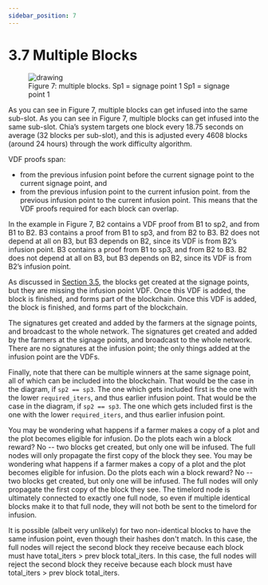 ```yaml
---
sidebar_position: 7
---
```


# 3.7 Multiple Blocks

<figure>
<img src="/img/multiple_blocks.png" alt="drawing"/>
<figcaption>
Figure 7: multiple blocks. Sp1 = signage point 1 Sp1 = signage point 1
</figcaption>
</figure>

As you can see in Figure 7, multiple blocks can get infused into the same sub-slot. As you can see in Figure 7, multiple blocks can get infused into the same sub-slot. Chia’s system targets one block every 18.75 seconds on average (32 blocks per sub-slot), and this is adjusted every 4608 blocks (around 24 hours) through the work difficulty algorithm.

VDF proofs span:
* from the previous infusion point before the current signage point to the current signage point, and
* from the previous infusion point to the current infusion point. from the previous infusion point to the current infusion point. This means that the VDF proofs required for each block can overlap.

In the example in Figure 7, B2 contains a VDF proof from B1 to sp2, and from B1 to B2. B3 contains a proof from B1 to sp3, and from B2 to B3. B2 does not depend at all on B3, but B3 depends on B2, since its VDF is from B2’s infusion point. B3 contains a proof from B1 to sp3, and from B2 to B3. B2 does not depend at all on B3, but B3 depends on B2, since its VDF is from B2’s infusion point.

As discussed in [Section 3.5](/docs/03consensus/signage_points_and_infusion_points "Section 3.5: Signage Points and Infusion Points"), the blocks get created at the signage points, but they are missing the infusion point VDF. Once this VDF is added, the block is finished, and forms part of the blockchain. Once this VDF is added, the block is finished, and forms part of the blockchain.

The signatures get created and added by the farmers at the signage points, and broadcast to the whole network. The signatures get created and added by the farmers at the signage points, and broadcast to the whole network. There are no signatures at the infusion point; the only things added at the infusion point are the VDFs.

Finally, note that there can be multiple winners at the same signage point, all of which can be included into the blockchain. That would be the case in the diagram, if `sp2 == sp3`. The one which gets included first is the one with the lower `required_iters`, and thus earlier infusion point. That would be the case in the diagram, if `sp2 == sp3`. The one which gets included first is the one with the lower `required_iters`, and thus earlier infusion point.

You may be wondering what happens if a farmer makes a copy of a plot and the plot becomes eligible for infusion. Do the plots each win a block reward? No -- two blocks get created, but only one will be infused. The full nodes will only propagate the first copy of the block they see. You may be wondering what happens if a farmer makes a copy of a plot and the plot becomes eligible for infusion. Do the plots each win a block reward? No -- two blocks get created, but only one will be infused. The full nodes will only propagate the first copy of the block they see. The timelord node is ultimately connected to exactly one full node, so even if multiple identical blocks make it to that full node, they will not both be sent to the timelord for infusion.

It is possible (albeit very unlikely) for two non-identical blocks to have the same infusion point, even though their hashes don't match. In this case, the full nodes will reject the second block they receive because each block must have total_iters > prev block total_iters. In this case, the full nodes will reject the second block they receive because each block must have total_iters > prev block total_iters. 
